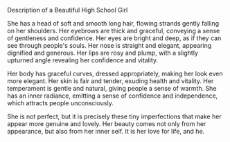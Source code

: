 Description of a Beautiful High School Girl

She has a head of soft and smooth long hair, flowing strands gently falling on her shoulders. Her eyebrows are thick and graceful, conveying a sense of gentleness and confidence. Her eyes are bright and deep, as if they can see through people's souls. Her nose is straight and elegant, appearing dignified and generous. Her lips are rosy and plump, with a slightly upturned angle revealing her confidence and vitality.

Her body has graceful curves, dressed appropriately, making her look even more elegant. Her skin is fair and tender, exuding health and vitality. Her temperament is gentle and natural, giving people a sense of warmth. She has an inner radiance, emitting a sense of confidence and independence, which attracts people unconsciously.

She is not perfect, but it is precisely these tiny imperfections that make her appear more genuine and lovely. Her beauty comes not only from her appearance, but also from her inner self. It is her love for life, and he.
